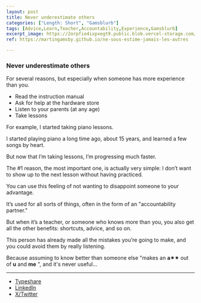 ```yaml
---
layout: post
title: Never underestimate others
categories: ["Length: Short", "Gamsblurb"]
tags: [Advice,Learn,Teacher,Accountability,Experience,Gamsblurb]
excerpt_image: https://2orpfio4ixpxegt9.public.blob.vercel-storage.com/blogPost/cm2688ccs000sl30c8uhph4k4/preview-image-I7BLPAXZT7PL4dESiemzqZM3IuHFHO.webp
ref: https://martingamsby.github.io/ne-sous-estime-jamais-les-autres

---
```


### **Never underestimate others**

For several reasons, but especially when someone has more experience than you.

- Read the instruction manual
- Ask for help at the hardware store
- Listen to your parents (at any age)
- Take lessons

For example, I started taking piano lessons.

I started playing piano a long time ago, about 15 years, and learned a few songs by heart.

But now that I’m taking lessons, I’m progressing much faster.

The #1 reason, the most important one, is actually very simple: I don’t want to show up to the next lesson without having practiced.

You can use this feeling of not wanting to disappoint someone to your advantage.

It’s used for all sorts of things, often in the form of an "accountability partner."

But when it’s a teacher, or someone who knows more than you, you also get all the other benefits: shortcuts, advice, and so on.

This person has already made all the mistakes you’re going to make, and you could avoid them by really listening.

Because assuming to know better than someone else "makes an **a✴✴** out of **u** and **me** ", and it's never useful...

---

- [Typeshare](https://typeshare.co/martingamsby/posts/never-underestimate-others)
- [LinkedIn](https://www.linkedin.com/posts/martingamsby_activity-7250870142409093120-AuZo?utm_source=share&utm_medium=member_desktop)
- [X/Twitter](https://x.com/Martin_Gamsby/status/1845104848036933667)

